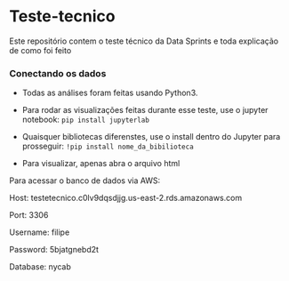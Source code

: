 # Teste-tecnico
Este repositório contem o teste técnico da Data Sprints e toda explicação de como foi feito

### Conectando os dados

- Todas as análises foram feitas usando Python3.

- Para rodar as visualizações feitas durante esse teste, use o jupyter notebook:
`pip install jupyterlab`
- Quaisquer bibliotecas diferenstes, use o install dentro do Jupyter para prosseguir:
`!pip install nome_da_bibilioteca`

- Para visualizar, apenas abra o arquivo html

Para acessar o banco de dados via AWS:

Host: testetecnico.c0lv9dqsdjjg.us-east-2.rds.amazonaws.com

Port: 3306

Username: filipe

Password: 5bjatgnebd2t

Database: nycab
